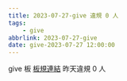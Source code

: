 ```yaml
---
title: 2023-07-27-give 違規 0 人
tags:
    - give
abbrlink: 2023-07-27-give
date: give-2023-07-27 12:00:00
---
```

give 板 [板規連結](https://www.ptt.cc/bbs/give/M.1612495900.A.C32.html)
昨天違規 0 人
